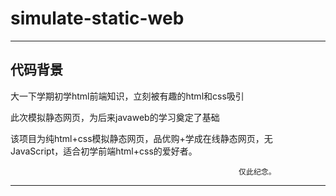 # simulate-static-web
---
## 代码背景
大一下学期初学html前端知识，立刻被有趣的html和css吸引

此次模拟静态网页，为后来javaweb的学习奠定了基础

该项目为纯html+css模拟静态网页，品优购+学成在线静态网页，无JavaScript，适合初学前端html+css的爱好者。

                                                       仅此纪念。
---


